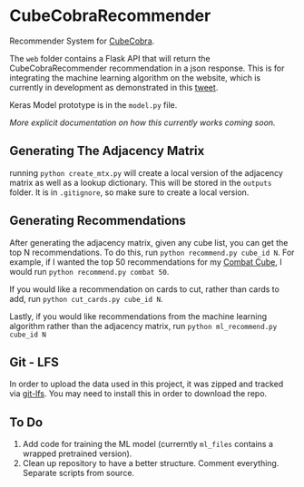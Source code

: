 # CubeCobraRecommender

Recommender System for [CubeCobra](https://cubecobra.com/).

The `web` folder contains a Flask API that will return the CubeCobraRecommender recommendation in a json response. This is for integrating the machine learning algorithm on the website, which is currently in development as demonstrated in this [tweet](https://twitter.com/CubeCobra1/status/1247688818607771650).

Keras Model prototype is in the `model.py` file.

*More explicit documentation on how this currently works coming soon.*

## Generating The Adjacency Matrix

running `python create_mtx.py` will create a local version of the adjacency matrix as well as a lookup dictionary. This will be stored in the `outputs` folder. It is in `.gitignore`, so make sure to create a local version.

## Generating Recommendations

After generating the adjacency matrix, given any cube list, you can get the top N recommendations. To do this, run `python recommend.py cube_id N`. For example, if I wanted the top 50 recommendations for my [Combat Cube](https://cubecobra.com/cube/list/combat), I would run `python recommend.py combat 50`.

If you would like a recommendation on cards to cut, rather than cards to add, run `python cut_cards.py cube_id N`.

Lastly, if you would like recommendations from the machine learning algorithm rather than the adjacency matrix, run `python ml_recommend.py cube_id N`

## Git - LFS

In order to upload the data used in this project, it was zipped and tracked via [git-lfs](https://git-lfs.github.com/). You may need to install this in order to download the repo.

## To Do

1. Add code for training the ML model (currerntly `ml_files` contains a wrapped pretrained version).
2. Clean up repository to have a better structure. Comment everything. Separate scripts from source.

